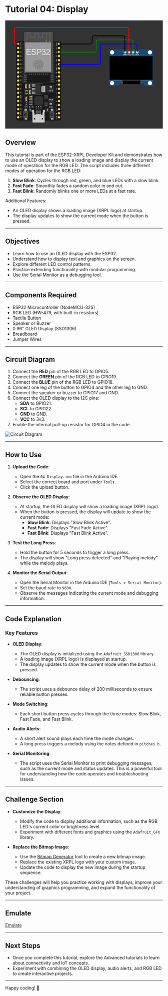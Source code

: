 # Tutorial 04: Display
 
![Circuit Diagram](https://github.com/Handy4ndy/ESP32-XRPL/blob/main/src/Developer_Kit/GettingStarted/devKitRef/DisplayScreen.png)

## Overview

This tutorial is part of the ESP32-XRPL Developer Kit and demonstrates how to use an OLED display to show a loading image and display the current mode of operation for the RGB LED. The script includes three different modes of operation for the RGB LED:

1. **Slow Blink**: Cycles through red, green, and blue LEDs with a slow blink.
2. **Fast Fade**: Smoothly fades a random color in and out.
3. **Fast Blink**: Randomly blinks one or more LEDs at a fast rate.

Additional Features:
- An OLED display shows a loading image (XRPL logo) at startup.
- The display updates to show the current mode when the button is pressed.

---

## Objectives

- Learn how to use an OLED display with the ESP32.
- Understand how to display text and graphics on the screen.
- Explore different LED control patterns.
- Practice extending functionality with modular programming.
- Use the Serial Monitor as a debugging tool.

---

## Components Required

- ESP32 Microcontroller (NodeMCU-32S)
- RGB LED (HW-479, with built-in resistors)
- Tactile Button
- Speaker or Buzzer
- 0.96" OLED Display (SSD1306)
- Breadboard
- Jumper Wires

---

## Circuit Diagram

1. Connect the **RED** pin of the RGB LED to GPIO5.
2. Connect the **GREEN** pin of the RGB LED to GPIO19.
3. Connect the **BLUE** pin of the RGB LED to GPIO18.
4. Connect one leg of the button to GPIO4 and the other leg to GND.
5. Connect the speaker or buzzer to GPIO17 and GND.
6. Connect the OLED display to the I2C pins:
   - **SDA** to GPIO21.
   - **SCL** to GPIO22.
   - **GND** to GND.
   - **VCC** to 3v3.
7. Enable the internal pull-up resistor for GPIO4 in the code.

![Circuit Diagram](https://github.com/Handy4ndy/ESP32-XRPL/blob/main/src/Developer_Kit/GettingStarted/devKitRef/04_Display.png)

---

## How to Use

1. **Upload the Code**:
   - Open the `04-Display.ino` file in the Arduino IDE.
   - Select the correct board and port under `Tools`.
   - Click the upload button.

2. **Observe the OLED Display**:
   - At startup, the OLED display will show a loading image (XRPL logo).
   - When the button is pressed, the display will update to show the current mode:
     - **Slow Blink**: Displays "Slow Blink Active".
     - **Fast Fade**: Displays "Fast Fade Active".
     - **Fast Blink**: Displays "Fast Blink Active".

3. **Test the Long Press**:
   - Hold the button for 5 seconds to trigger a long press.
   - The display will show "Long press detected" and "Playing melody" while the melody plays.

4. **Monitor the Serial Output**:
   - Open the Serial Monitor in the Arduino IDE (`Tools > Serial Monitor`).
   - Set the baud rate to `9600`.
   - Observe the messages indicating the current mode and debugging information.

---

## Code Explanation

### Key Features

- **OLED Display**:
  - The OLED display is initialized using the `Adafruit_SSD1306` library.
  - A loading image (XRPL logo) is displayed at startup.
  - The display updates to show the current mode when the button is pressed.

- **Debouncing**:
  - The script uses a debounce delay of 200 milliseconds to ensure reliable button presses.

- **Mode Switching**:
  - Each short button press cycles through the three modes: Slow Blink, Fast Fade, and Fast Blink.

- **Audio Alerts**:
  - A short alert sound plays each time the mode changes.
  - A long press triggers a melody using the notes defined in `pitches.h`.

- **Serial Monitoring**:
  - The script uses the Serial Monitor to print debugging messages, such as the current mode and status updates. This is a powerful tool for understanding how the code operates and troubleshooting issues.

---

## Challenge Section

- **Customize the Display**:
  - Modify the code to display additional information, such as the RGB LED's current color or brightness level.
  - Experiment with different fonts and graphics using the `Adafruit_GFX` library.

- **Replace the Bitmap Image**:
  - Use the [Bitmap Generator](https://github.com/Handy4ndy/Bitmap-Generator) tool to create a new bitmap image.
  - Replace the existing XRPL logo with your custom image.
  - Update the code to display the new image during the startup sequence.

These challenges will help you practice working with displays, improve your understanding of graphics programming, and expand the functionality of your project.

---

## Emulate

[Emulate](https://wokwi.com/projects/429707740982180865)

---

## Next Steps

- Once you complete this tutorial, explore the Advanced tutorials to learn about connectivity and IoT concepts.
- Experiment with combining the OLED display, audio alerts, and RGB LED to create interactive projects.

---

Happy coding! 🚀
